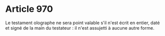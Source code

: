 # Article 970

Le testament olographe ne sera point valable s'il n'est écrit en entier, daté et signé de la main du testateur : il n'est assujetti à aucune autre forme.